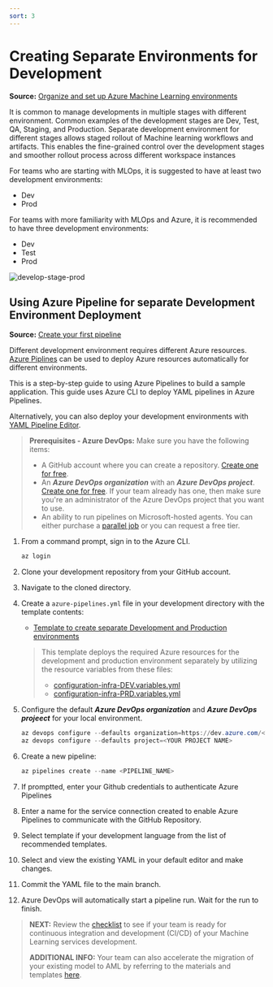 ```yaml
---
sort: 3
---
```

# Creating Separate Environments for Development
**Source:** [Organize and set up Azure Machine Learning environments](https://docs.microsoft.com/en-us/azure/cloud-adoption-framework/ready/azure-best-practices/ai-machine-learning-resource-organization)

It is common to manage developments in multiple stages with different environment. Common examples of the development stages are Dev, Test, QA, Staging, and Production.
Separate development environment for different stages allows staged rollout of Machine learning workflows and artifacts.
This enables the fine-grained control over the development stages and smoother rollout process across different workspace instances

For teams who are starting with MLOps, it is suggested to have at least two development environments:
* Dev
* Prod

For teams with more familiarity with MLOps and Azure, it is recommended to have three development environments:
* Dev
* Test
* Prod

![develop-stage-prod](../4-Migrate/dstoolkit-mlops-base/docs//media/devtestprd.png)

## Using Azure Pipeline for separate Development Environment Deployment
**Source:** [Create your first pipeline](https://docs.microsoft.com/en-us/azure/devops/pipelines/create-first-pipeline?view=azure-devops&tabs=azure-cli)

Different development environment requires different Azure resources. 
[Azure Piplines](https://docs.microsoft.com/en-us/azure/devops/pipelines/get-started/what-is-azure-pipelines?view=azure-devops) can be used to deploy Azure resources automatically for different environments.

This is a step-by-step guide to using Azure Pipelines to build a sample application. 
This guide uses Azure CLI to deploy YAML pipelines in Azure Pipelines.

Alternatively, you can also deploy your development environments with [YAML Pipeline Editor](https://docs.microsoft.com/en-us/azure/devops/pipelines/get-started/yaml-pipeline-editor?view=azure-devops).


>**Prerequisites - Azure DevOps:**
>Make sure you have the following items:
>* A GitHub account where you can create a repository. [Create one for free](https://github.com/).
>* An ***Azure DevOps organization*** with an ***Azure DevOps project***. [Create one for free](https://docs.microsoft.com/en-us/azure/devops/pipelines/get-started/pipelines-sign-up?view=azure-devops). If your team already has one, then make sure you're an administrator of the Azure DevOps project that you want to use.
>* An ability to run pipelines on Microsoft-hosted agents. You can either purchase a [parallel job](https://docs.microsoft.com/en-us/azure/devops/pipelines/licensing/concurrent-jobs?view=azure-devops) or you can request a free tier.


1. From a command prompt, sign in to the Azure CLI.
    ```Powershell
    az login
    ```
2. Clone your development repository from your GitHub account.
3. Navigate to the cloned directory.
4. Create a ```azure-pipelines.yml``` file in your development directory with the template contents:
   * [Template to create separate Development and Production environments](../4-Migrate/dstoolkit-mlops-base/azure-pipelines/PIPELINE-0-setup.yml)
   >This template deploys the required Azure resources for the development and production environment separately by utilizing the resource variables from these files:
   >* [configuration-infra-DEV.variables.yml](../4-Migrate/dstoolkit-mlops-base/configuration/configuration-infra-DEV.variables.yml)
   >* [configuration-infra-PRD.variables.yml](../4-Migrate/dstoolkit-mlops-base/configuration/configuration-infra-PRD.variables.yml)
   
5. Configure the default ***Azure DevOps organization*** and ***Azure DevOps projeect*** for your local environment.
   ```Powershell
   az devops configure --defaults organization=https://dev.azure.com/<YOUR DEVOPS ORGANIZATION>/
   az devops configure --defaults project=<YOUR PROJECT NAME>
   ```
6. Create a new pipeline:
    ```Powershell
    az pipelines create --name <PIPELINE_NAME>
    ```
7. If promptted, enter your Github credentials to authenticate Azure Pipelines
8. Enter a name for the service connection created to enable Azure Pipelines to communicate with the GitHub Repository.
9.  Select template if your development language from the list of recommended templates.
10. Select and view the existing YAML in your default editor and make changes.
11. Commit the YAML file to the main branch.
12. Azure DevOps will automatically start a pipeline run. Wait for the run to finish.

> **NEXT:** Review the [checklist](checklist.md) to see if your team is ready for continuous integration and development (CI/CD) of your Machine Learning services development.
>
> **ADDITIONAL INFO:** Your team can also accelerate the migration of your existing model to AML by referring to the materials and templates [here](../4-Migrate/README.md).